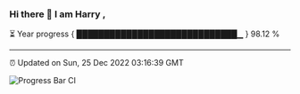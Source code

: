 ### Hi there 👋 I am Harry , 

⏳ Year progress { █████████████████████████████▁ } 98.12 %

---

⏰ Updated on Sun, 25 Dec 2022 03:16:39 GMT

![Progress Bar CI](https://github.com/duykhang68/duykhang68/workflows/Progress%20Bar%20CI/badge.svg)
